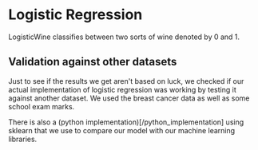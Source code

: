 # Logistic Regression

LogisticWine classifies between two sorts of wine denoted by 0 and 1.


## Validation against other datasets

Just to see if the results we get aren't based on luck, we checked if our actual implementation of logistic regression was working by testing it against another dataset.
We used the breast cancer data as well as some school exam marks.

There is also a (python implementation)[/python_implementation] using sklearn that we use to compare our model with our machine learning libraries.
